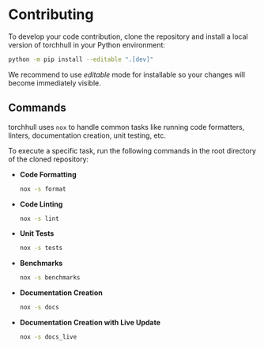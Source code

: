 # Contributing

To develop your code contribution, clone the repository and install a local version of torchhull in your Python environment:

```sh
python -m pip install --editable ".[dev]"
```

We recommend to use *editable* mode for installable so your changes will become immediately visible.


## Commands

torchhull uses `nox` to handle common tasks like running code formatters, linters, documentation creation, unit testing, etc.

To execute a specific task, run the following commands in the root directory of the cloned repository:

- **Code Formatting**

    ```sh
    nox -s format
    ```

- **Code Linting**

    ```sh
    nox -s lint
    ```

- **Unit Tests**

    ```sh
    nox -s tests
    ```

- **Benchmarks**

    ```sh
    nox -s benchmarks
    ```

- **Documentation Creation**

    ```sh
    nox -s docs
    ```

- **Documentation Creation with Live Update**

    ```sh
    nox -s docs_live
    ```

